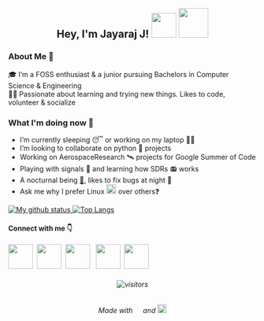 ## <p align="center"> Hey, I'm Jayaraj J! <img src="https://www.emoji.com/wp-content/uploads/filebase/thumbnails/3d%20icons/emoji-3d%20icons-glossy-3d-icons-nerd-face-72dpi-forPersonalUseOnly.gif" width=50 height= 50> <img src="https://thumbs.gfycat.com/ChubbyRadiantBlackfish-max-1mb.gif" width=60 height= 60>

### About Me 🚀
🎓 I’m a FOSS enthusiast & a junior pursuing Bachelors in Computer Science & Engineering </br>
👨‍💻 Passionate about learning and trying new things. Likes to code, volunteer & socialize  </br>


### What I'm doing now 🙌
- I’m currently sleeping 😴 or working on my laptop 👨‍💻
- I’m looking to collaborate on python 🐍 projects
- Working on AerospaceResearch 🛰 projects for Google Summer of Code
- Playing with signals 📶 and learning how SDRs 📻 works
- A nocturnal being [🦉](https://emojipedia.org/owl/), likes to fix bugs at night 🌚
- Ask me why I prefer Linux <img src="https://user-images.githubusercontent.com/54764778/120906276-93518a80-c675-11eb-8577-11de13b9646f.png" width=20> over others❓



<u> [![My github status](https://github-readme-stats.vercel.app/api?username=jyrj&show_icons=true&count_private=true&hide=stars&theme=radical)](https://github.com/jyrj)
 </u></u> <u> [![Top Langs](https://github-readme-stats.vercel.app/api/top-langs/?username=jyrj&hide=jupyter+notebook&layout=compact&theme=radical)](https://github.com/jyrj) </u>
 
#### Connect with me 👇
[<img src="https://www.flaticon.com/svg/static/icons/svg/1384/1384014.svg" width=50 height= 50>](https://linkedin.com/in/jyjnair)  &nbsp;[<img src="https://www.flaticon.com/svg/static/icons/svg/1384/1384017.svg" width=50 height= 50>](https://twitter.com/jyrj_j) &nbsp;[<img src="https://www.flaticon.com/svg/static/icons/svg/1384/1384015.svg" width=50 height= 50>](https://instagram.com/_jyrj_) &nbsp; [<img src="https://www.flaticon.com/svg/static/icons/svg/1384/1384005.svg" width=50 height= 50>](https://facebook.com/jyjnair) &nbsp;[<img src="https://www.flaticon.com/svg/static/icons/svg/95/95627.svg" width=50 height= 50>](mailto:jayarajevur@gmail.com?subject=Hi!%20I%20found%20you%20from%20Github)

###### <p align="center">![visitors](https://visitor-badge.laobi.icu/badge?page_id=jyrj.jyrj)
###### <p align="center">Made with <img src="https://user-images.githubusercontent.com/54764778/120905741-d1e54600-c671-11eb-8fa1-ac61b1ddd86f.png" width=13> and <img src="https://upload.wikimedia.org/wikipedia/commons/thumb/4/48/Markdown-mark.svg/1280px-Markdown-mark.svg.png" width=18>


<!--- Hmm... Hmm..LOOK WHO IS HERE! LIKED MY README? Give it a star ⭐ Follow me on GitHub to stay connected with me! Thank you! -->

